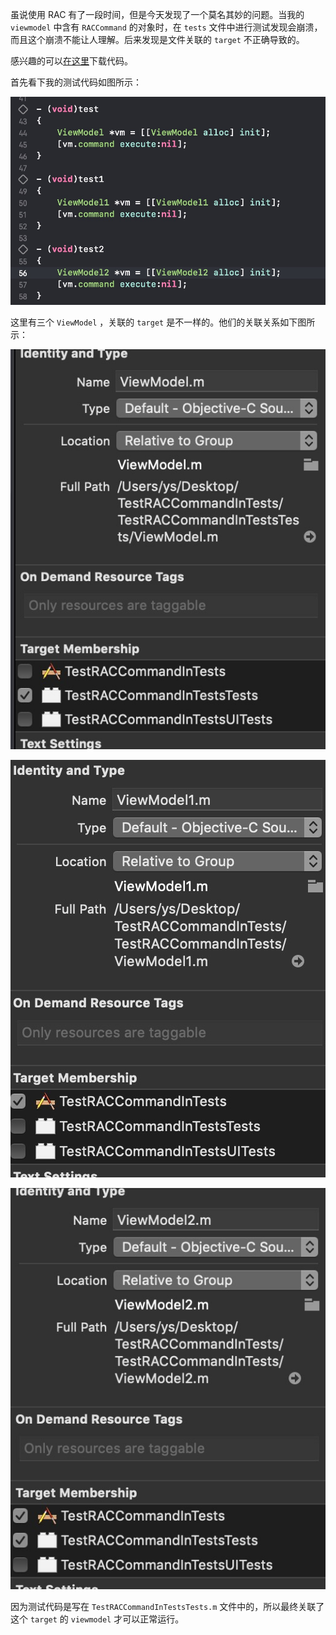 虽说使用 RAC 有了一段时间，但是今天发现了一个莫名其妙的问题。当我的 `viewmodel` 中含有 `RACCommand` 的对象时，在 `tests` 文件中进行测试发现会崩溃，而且这个崩溃不能让人理解。后来发现是文件关联的 `target` 不正确导致的。

感兴趣的可以[在这里](https://github.com/jianghui1/TestRACCommandInTests)下载代码。

首先看下我的测试代码如图所示：

![代码](https://github.com/jianghui1/TestRACCommandInTests/blob/master/Pics/%E4%BB%A3%E7%A0%81.png?raw=true)

这里有三个 `ViewModel` ，关联的 `target` 是不一样的。他们的关联关系如下图所示：

![0](https://github.com/jianghui1/TestRACCommandInTests/blob/master/Pics/0.png?raw=true)

![1](https://github.com/jianghui1/TestRACCommandInTests/blob/master/Pics/1.png?raw=true)

![2](https://github.com/jianghui1/TestRACCommandInTests/blob/master/Pics/2.png?raw=true)

因为测试代码是写在 `TestRACCommandInTestsTests.m` 文件中的，所以最终关联了这个 `target` 的 `viewmodel` 才可以正常运行。
